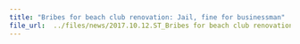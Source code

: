 ```yaml
---
title: "Bribes for beach club renovation: Jail, fine for businessman"
file_url:  ../files/news/2017.10.12.ST_Bribes for beach club renovation- Jail, fine for businessman.pdf
---
```

